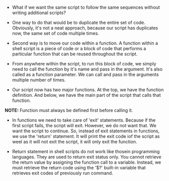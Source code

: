 * What if we want the same script to follow the same sequences without writing additional scripts? 

* One way to do that would be to duplicate the entire set of code. Obviously, it's not a neat approach, because our script has duplicates now, the same set of code multiple times. 

* Second way is to move our code within a function. A function within a shell script is a piece of code or a block of code that performs a particular function that can be reused throughout the script. 

* From anywhere within the script, to run this block of code, we simply need to call the function by it's name and pass in the argument. It's also called as a function parameter. We can call and pass in the arguments multiple number of times. 

* Our script now has two major functions. At the top, we have the function definition. And below, we have the main part of the script that calls that function. 

<b>NOTE:</b> Function must always be defined first before calling it. 

* In functions we need to take care of 'exit' statements. Because if the first script fails, the script will exit. However, we do not want that. We want the script to continue. So, instead of exit statements in functions, we use the 'return' statement. It will print the exit code iof the script as weel as it will not exit the script, it will only exit the function. 

* Return statement in shell scripts do not work like thosein programming languages. They are used to return exit status only. You cannot retrieve the return value by assigning the function call to a variable. Instead, we must retrieve the return code using the '$?' built-in variable that retrieves exit codes of previously run command.  
